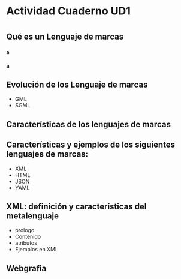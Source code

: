 # **Actividad Cuaderno UD1**
#
## Qué es un Lenguaje de marcas
#### a
#### a
## Evolución de los Lenguaje de marcas
- GML
- SGML
## Características de los lenguajes de marcas
## Características y ejemplos de los siguientes lenguajes de marcas:
- XML
- HTML
- JSON
- YAML
## XML: definición y características del metalenguaje
- prologo
- Contenido
- atributos
- Ejemplos en XML
## Webgrafia
